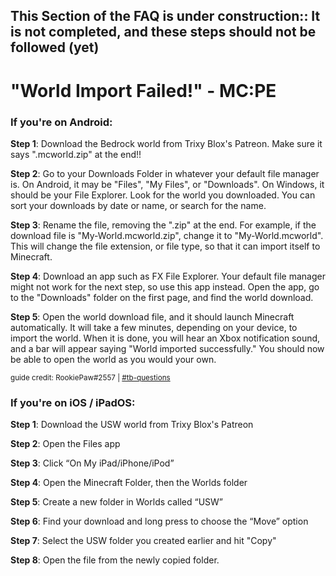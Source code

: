 ## This Section of the FAQ is under construction:: It is not completed, and these steps __should not__ be followed (yet)


# "World Import Failed!" - MC:PE


### If you're on Android: 

__Step 1__: Download the Bedrock world from Trixy Blox's Patreon. Make sure it says ".mcworld.zip" at the end!!

__Step 2__: Go to your Downloads Folder in whatever your default file manager is. On Android, it may be "Files", "My Files", or "Downloads". On Windows, it should be your File Explorer. Look for the world you downloaded. You can sort your downloads by date or name, or search for the name.

__Step 3__: Rename the file, removing the ".zip" at the end. For example, if the download file is "My-World.mcworld.zip", change it to "My-World.mcworld". This will change the file extension, or file type, so that it can import itself to Minecraft.

__Step 4__: Download an app such as FX File Explorer. Your default file manager might not work for the next step, so use this app instead. Open the app, go to the "Downloads" folder on the first page, and find the world download.

__Step 5__: Open the world download file, and it should launch Minecraft automatically. It will take a few minutes, depending on your device, to import the world. When it is done, you will hear an Xbox notification sound, and a bar will appear saying "World imported successfully." You should now be able to open the world as you would your own.
 
<sup>guide credit: RookiePaw#2557 | [#tb-questions](https://discord.gg/trixyblox)</sup>



### If you're on iOS / iPadOS:

__Step 1__: Download the USW world from Trixy Blox's Patreon

__Step 2__: Open the Files app

__Step 3__: Click “On My iPad/iPhone/iPod” 

__Step 4__: Open the Minecraft Folder, then the Worlds folder

__Step 5__: Create a new folder in Worlds called “USW” 

__Step 6__: Find your download and long press to choose the “Move” option 

__Step 7__: Select the USW folder you created earlier and hit "Copy"

__Step 8__: Open the file from the newly copied folder.
